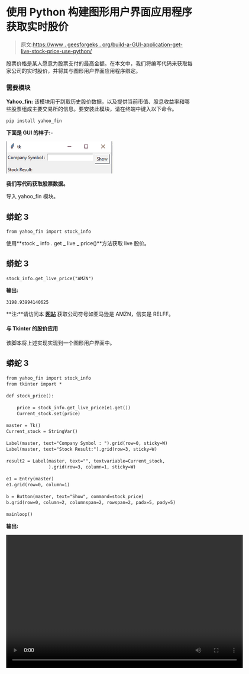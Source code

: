 # 使用 Python 构建图形用户界面应用程序获取实时股价

> 原文:[https://www . geesforgeks . org/build-a-GUI-application-get-live-stock-price-use-python/](https://www.geeksforgeeks.org/build-a-gui-application-to-get-live-stock-price-using-python/)

股票价格是某人愿意为股票支付的最高金额。在本文中，我们将编写代码来获取每家公司的实时股价，并将其与图形用户界面应用程序绑定。

### 需要模块

**Yahoo_fin:** 该模块用于刮取历史股价数据，以及提供当前市值、股息收益率和哪些股票组成主要交易所的信息。要安装此模块，请在终端中键入以下命令。

```
pip install yahoo_fin
```

**下面是 GUI 的样子:-**

![](img/4a1d31d24e1fe38cc6669f69776e3910.png)

**我们写代码获取股票数据。**

导入 yahoo_fin 模块。

## 蟒蛇 3

```
from yahoo_fin import stock_info
```

使用**stock _ info . get _ live _ price()**方法获取 live 股价。

## 蟒蛇 3

```
stock_info.get_live_price("AMZN")
```

**输出:**

```
3198.93994140625
```

**注:**请访问本 [**网站**](https://www.marketwatch.com/tools/quotes/lookup.asp?siteID=mktw&Lookup=RELANCE&Country=all&Type=All) 获取公司符号如亚马逊是 AMZN，信实是 RELFF。

#### **与 Tkinter 的股价应用**

该脚本将上述实现实现到一个图形用户界面中。

## 蟒蛇 3

```
from yahoo_fin import stock_info
from tkinter import *

def stock_price():

    price = stock_info.get_live_price(e1.get())
    Current_stock.set(price)

master = Tk()
Current_stock = StringVar()

Label(master, text="Company Symbol : ").grid(row=0, sticky=W)
Label(master, text="Stock Result:").grid(row=3, sticky=W)

result2 = Label(master, text="", textvariable=Current_stock,
                ).grid(row=3, column=1, sticky=W)

e1 = Entry(master)
e1.grid(row=0, column=1)

b = Button(master, text="Show", command=stock_price)
b.grid(row=0, column=2, columnspan=2, rowspan=2, padx=5, pady=5)

mainloop()
```

**输出:**

<video class="wp-video-shortcode" id="video-482867-1" width="640" height="360" preload="metadata" controls=""><source type="video/mp4" src="https://media.geeksforgeeks.org/wp-content/uploads/20210118175729/FreeOnlineScreenRecorderProject10.mp4?_=1">[https://media.geeksforgeeks.org/wp-content/uploads/20210118175729/FreeOnlineScreenRecorderProject10.mp4](https://media.geeksforgeeks.org/wp-content/uploads/20210118175729/FreeOnlineScreenRecorderProject10.mp4)</video>
